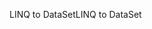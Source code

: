 <span data-ttu-id="941e6-101">LINQ to DataSet</span><span class="sxs-lookup"><span data-stu-id="941e6-101">LINQ to DataSet</span></span>